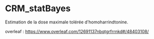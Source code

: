 # CRM_statBayes
Estimation de la dose maximale tolérée d'homoharrindtonine.


overleaf : https://www.overleaf.com/12691137nbqtgrfrrnkd#/48403108/
